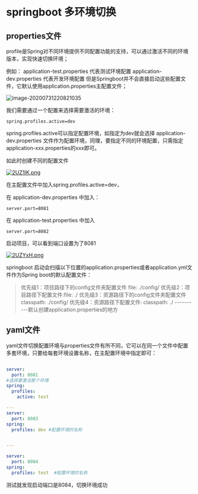 # springboot 多环境切换

##  properties文件

profile是Spring对不同环境提供不同配置功能的支持，可以通过激活不同的环境版本，实现快速切换环境；

例如：
	application-test.properties 代表测试环境配置
	application-dev.properties  代表开发环境配置
但是Springboot并不会直接启动这些配置文件，它默认使用application.properties主配置文件；

![image-20200731220821035](https://z3.ax1x.com/2021/06/06/2UZexJ.png)

我们需要通过一个配置来选择需要激活的环境：

```propert
spring.profiles.active=dev
```

spring.profiles.active可以指定配置环境，如指定为dev就会选择	application-dev.properties 文件作为配置环境，同理，要指定不同的环境配置，只需指定application-xxx.properties的xxx即可。

如此时创建不同的配置文件

[![2UZ1IK.png](https://z3.ax1x.com/2021/06/06/2UZ1IK.png)](https://imgtu.com/i/2UZ1IK)

在主配置文件中加入spring.profiles.active=dev，

在	application-dev.properties 中加入：

```
server.port=8081
```

在	application-test.properties 中加入

```
server.port=8082
```

启动项目，可以看到端口设置为了8081

[![2UZYxH.png](https://z3.ax1x.com/2021/06/06/2UZYxH.png)](https://imgtu.com/i/2UZYxH)

springboot 启动会扫描以下位置的application.properties或者application.yml文件作为Spring boot的默认配置文件：

> 优先级1：项目路径下的config文件夹配置文件 file:   ./config/
> 优先级2：项目路径下配置文件:file:  ./
> 优先级3：资源路径下的config文件夹配置文件  classpath: ./config/
> 优先级4：资源路径下配置文件: classpath: ./  ----------默认创建application.properties的地方



## yaml文件

yaml文件切换配置环境与properties文件有所不同，它可以在同一个文件中配置多套环境，只要给每套环境设置名称，在主配置环境中指定即可：



```yaml

server:
  port: 8081
#选择要激活那个环境
spring:
  profiles:
    active: test

---
server:
  port: 8083
spring:
  profiles: dev #配置环境的名称


---

server:
  port: 8084
spring:
  profiles: test  #配置环境的名称
```

测试就发现启动端口是8084，切换环境成功